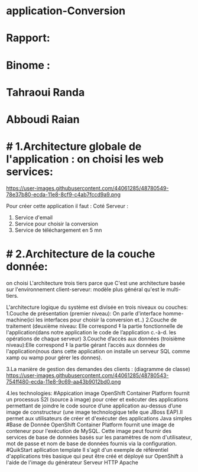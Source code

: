 # application-Conversion
# Rapport:

# Binome :
# Tahraoui Randa
# Abboudi Raian


# # 1.Architecture globale de l'application : on choisi les web services:
https://user-images.githubusercontent.com/44061285/48780549-78e37b80-ecda-11e8-8cf9-c4ab7fccd9a9.png

Pour créer cette application il faut :
Coté Serveur :
1. Service d'email
2. Service pour choisir la conversion 
3. Service de téléchargement en 5 mn


# # 2.Architecture de la couche donnée:
on choisi L'architecture trois tiers parce que C'est une architecture basée sur l'environnement client-serveur: 
modèle plus général qu'est le multi-tiers.

L'architecture logique du système est divisée en trois niveaux ou couches:
1.Couche de présentation (premier niveau): On parle d'interface homme-machine(ici les interfaces pour choisir la conversion et..)
2.Couche de traitement (deuxième niveau: Elle correspond ‡ la partie fonctionnelle de l'application(dans notre application 
le code de l’application c.-à-d. les opérations de chaque serveur)
3.Couche d’accès aux données (troisième niveau):Elle correspond ‡ la partie gérant l’accès aux données de l'application(nous 
dans cette application on installe un serveur SQL comme xamp ou wamp pour gérer les donnes).

3.La manière de gestion des demandes des clients :
(diagramme de classe)  
https://user-images.githubusercontent.com/44061285/48780543-754ff480-ecda-11e8-9c69-aa43b9012bd0.png


4.les technologies:
#Appication image
OpenShift Container Platform fournit un processus S2I (source à image) pour créer et exécuter des applications permettant de joindre le code source d’une application au-dessus d’une image de constructeur (une image technologique telle que JBoss EAP).Il permet aux utilisateurs de créer et d'exécuter des applications Java simples
#Base de Donnée
OpenShift Container Platform fournit une image de conteneur pour l'exécution de MySQL. Cette image peut fournir des services de base de données basés sur les paramètres de nom d'utilisateur, mot de passe et nom de base de données fournis via la configuration.
#QuikStart apllication template 
Il s'agit d'un exemple de référentiel d'applications très basique qui peut être créé et déployé sur OpenShift à l'aide de l'image du générateur Serveur HTTP Apache







